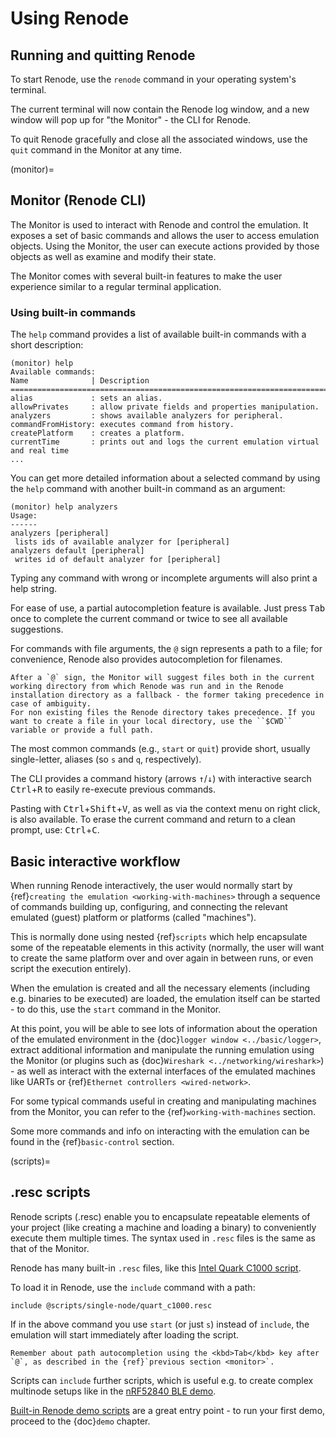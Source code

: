 # Using Renode

## Running and quitting Renode

To start Renode, use the `renode` command in your operating system's terminal.

The current terminal will now contain the Renode log window, and a new window will pop up for "the Monitor" - the CLI for Renode.

To quit Renode gracefully and close all the associated windows, use the `quit` command in the Monitor at any time.

(monitor)=

## Monitor (Renode CLI)

The Monitor is used to interact with Renode and control the emulation.
It exposes a set of basic commands and allows the user to access emulation objects.
Using the Monitor, the user can execute actions provided by those objects as well as examine and modify their state.

The Monitor comes with several built-in features to make the user experience similar to a regular terminal application.

### Using built-in commands

The `help` command provides a list of available built-in commands with a short description:

```
(monitor) help
Available commands:
Name              | Description
================================================================================
alias             : sets an alias.
allowPrivates     : allow private fields and properties manipulation.
analyzers         : shows available analyzers for peripheral.
commandFromHistory: executes command from history.
createPlatform    : creates a platform.
currentTime       : prints out and logs the current emulation virtual and real time
...
```

You can get more detailed information about a selected command by using the `help` command with another built-in command as an argument:

```
(monitor) help analyzers
Usage:
------
analyzers [peripheral]
 lists ids of available analyzer for [peripheral]
analyzers default [peripheral]
 writes id of default analyzer for [peripheral]
```

Typing any command with wrong or incomplete arguments will also print a help string.

For ease of use, a partial autocompletion feature is available.
Just press <kbd>Tab</kbd> once to complete the current command or twice to see all available suggestions.

For commands with file arguments, the `@` sign represents a path to a file; for convenience, Renode also provides autocompletion for filenames.

```{note}
After a `@` sign, the Monitor will suggest files both in the current working directory from which Renode was run and in the Renode installation directory as a fallback - the former taking precedence in case of ambiguity.
For non existing files the Renode directory takes precedence. If you want to create a file in your local directory, use the ``$CWD`` variable or provide a full path.
```

The most common commands (e.g., `start` or `quit`) provide short, usually single-letter, aliases (so `s` and `q`, respectively).

The CLI provides a command history (arrows <kbd>↑</kbd>/<kbd>↓</kbd>) with interactive search <kbd>Ctrl</kbd>+<kbd>R</kbd> to easily re-execute previous commands.

Pasting with <kbd>Ctrl</kbd>+<kbd>Shift</kbd>+<kbd>V</kbd>, as well as via the context menu on right click, is also available.
To erase the current command and return to a clean prompt, use: <kbd>Ctrl</kbd>+<kbd>C</kbd>.

## Basic interactive workflow

When running Renode interactively, the user would normally start by {ref}`creating the emulation <working-with-machines>` through a sequence of commands building up, configuring, and connecting the relevant emulated (guest) platform or platforms (called "machines").

This is normally done using nested {ref}`scripts` which help encapsulate some of the repeatable elements in this activity (normally, the user will want to create the same platform over and over again in between runs, or even script the execution entirely).

When the emulation is created and all the necessary elements (including e.g. binaries to be executed) are loaded, the emulation itself can be started - to do this, use the `start` command in the Monitor.

At this point, you will be able to see lots of information about the operation of the emulated environment in the {doc}`logger window <../basic/logger>`, extract additional information and manipulate the running emulation using the Monitor (or plugins such as {doc}`Wireshark <../networking/wireshark>`) - as well as interact with the external interfaces of the emulated machines like UARTs or {ref}`Ethernet controllers <wired-network>`.

For some typical commands useful in creating and manipulating machines from the Monitor, you can refer to the {ref}`working-with-machines` section.

Some more commands and info on interacting with the emulation can be found in the {ref}`basic-control` section.

(scripts)=

.resc scripts
-------------

Renode scripts (.resc) enable you to encapsulate repeatable elements of your project (like creating a machine and loading a binary) to conveniently execute them multiple times.
The syntax used in `.resc` files is the same as that of the Monitor.

Renode has many built-in `.resc` files, like this [Intel Quark C1000 script](https://github.com/renode/renode/blob/master/scripts/single-node/quark_c1000.resc).

To load it in Renode, use the ``include`` command with a path:

```
include @scripts/single-node/quart_c1000.resc
```

If in the above command you use `start` (or just `s`) instead of `include`, the emulation will start immediately after loading the script.

```{note}
Remember about path autocompletion using the <kbd>Tab</kbd> key after `@`, as described in the {ref}`previous section <monitor>`.
```

Scripts can `include` further scripts, which is useful e.g. to create complex multinode setups like in the [nRF52840 BLE demo](https://github.com/renode/renode/blob/master/scripts/multi-node/nrf52840-ble-zephyr.resc).

[Built-in Renode demo scripts](https://github.com/renode/renode/tree/master/scripts) are a great entry point - to run your first demo, proceed to the {doc}`demo` chapter.
